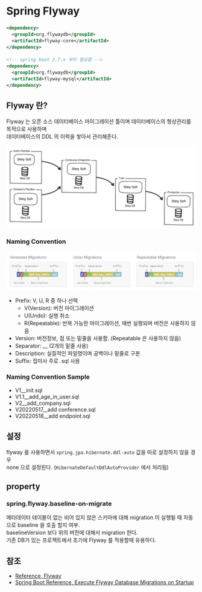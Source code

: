 # Spring Flyway

```xml
<dependency>
  <groupId>org.flywaydb</groupId>
  <artifactId>flyway-core</artifactId>
</dependency>

<!-- spring boot 2.7.x 부터 필요함 -->
<dependency>
  <groupId>org.flywaydb</groupId>
  <artifactId>flyway-mysql</artifactId>
</dependency>
```

## Flyway 란?

Flyway 는 오픈 소스 데이터베이스 마이그레이션 툴이며 데이터베이스의 형상관리를 목적으로 사용하며  
데이터베이스의 DDL 의 이력을 쌓아서 관리해준다.

![01.png](images/01.png)

### Naming Convention

![02.png](images/02.png)

- Prefix: V, U, R 중 하나 선택
  - V(Version): 버전 마이그레이션
  - U(Undo): 실행 취소
  - R(Repeatable): 반복 가능한 마이그레이션, 매번 실행되며 버전은 사용하지 않음
- Version: 버전정보, 점 또는 밑줄을 사용함. (Repeatable 은 사용하지 않음)
- Separator: __ (2개의 밑줄 사용)
- Description: 실질적인 파일명이며 공백이나 밑줄로 구분
- Suffix: 접미사 주로 .sql 사용

### Naming Convention Sample

- V1__init.sql
- V1.1__add_age_in_user.sql
- V2__add_company.sql
- V20220517__add conference.sql
- V20220518__add endpoint.sql

## 설정

flyway 를 사용하면서 `spring.jpa.hibernate.ddl-auto` 값을 따로 설정하지 않을 경우   
none 으로 설정된다. (`HibernateDefaultDdlAutoProvider` 에서 처리됨)

## property

### spring.flyway.baseline-on-migrate

메타데이터 테이블이 없는 비어 있지 않은 스키마에 대해 migration 이 실행될 때 자동으로 baseline 을 호출 할지 여부.  
baselineVersion 보다 위의 버전에 대해서 migration 한다.  
기존 DB가 있는 프로젝트에서 초기에 Flyway 를 적용할때 유용하다.

## 참조

- [Reference, Flyway](https://flywaydb.org/documentation/concepts/migrations)
- [Spring Boot Reference, Execute Flyway Database Migrations on Startup
  ](https://docs.spring.io/spring-boot/docs/current/reference/html/howto.html#howto.data-initialization.migration-tool.flyway)

